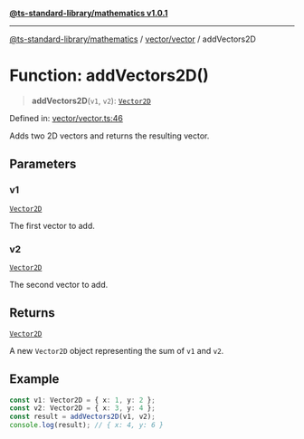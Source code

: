 [**@ts-standard-library/mathematics v1.0.1**](../../../README.md)

***

[@ts-standard-library/mathematics](../../../README.md) / [vector/vector](../README.md) / addVectors2D

# Function: addVectors2D()

> **addVectors2D**(`v1`, `v2`): [`Vector2D`](../type-aliases/Vector2D.md)

Defined in: [vector/vector.ts:46](https://github.com/gabaudette/ts-stdlib/blob/7333da76bc775fbabd0907ad8519b912cfc2fe26/packages/mathematics/src/vector/vector.ts#L46)

Adds two 2D vectors and returns the resulting vector.

## Parameters

### v1

[`Vector2D`](../type-aliases/Vector2D.md)

The first vector to add.

### v2

[`Vector2D`](../type-aliases/Vector2D.md)

The second vector to add.

## Returns

[`Vector2D`](../type-aliases/Vector2D.md)

A new `Vector2D` object representing the sum of `v1` and `v2`.

## Example

```ts
const v1: Vector2D = { x: 1, y: 2 };
const v2: Vector2D = { x: 3, y: 4 };
const result = addVectors2D(v1, v2);
console.log(result); // { x: 4, y: 6 }
```
